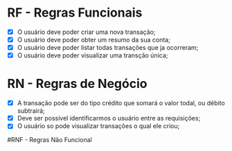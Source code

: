 # RF - Regras Funcionais

- [x] O usuário deve poder criar uma nova transação;
- [x] O usuário deve poder obter um resumo da sua conta;
- [x] O usuário deve poder listar todas transações que ja ocorreram;
- [x] O usuário deve poder visualizar uma transção única;

# RN - Regras de Negócio

- [x] A transação pode ser do tipo crédito que somará o valor todal, ou débito subtrairá;
- [x] Deve ser possível identificarmos o usuário entre as requisições;
- [x] O usuário so pode visualizar transações o qual ele criou;

#RNF - Regras Não Funcional
